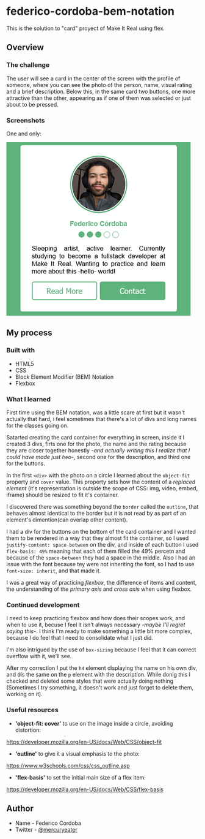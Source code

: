 # federico-cordoba-bem-notation

This is the solution to "card" proyect of Make It Real using flex.

## Overview

### The challenge

The user will see a card in the center of the screen with the profile 
of someone, where you can see the photo of the person, name, visual rating 
and a brief description.
Below this, in the same card two buttons, one more attractive than the other, 
appearing as if one of them was selected or just about to be pressed.

### Screenshots
One and only:  

![SS of the challenge "card"](https://raw.githubusercontent.com/mercuryeater/federico-cordoba-bem-notation/main/ss/ss.png)

## My process
### Built with
- HTML5
- CSS
- Block Element Modifier (BEM) Notation
- Flexbox 
### What I learned

First time using the BEM notation, was a little scare at first but it wasn't actually that hard, 
i feel sometimes that there's a lot of divs and long names for the classes going on.

Satarted creating the card container for everything in screen, inside it I created 3 divs, firts one for the photo, the name and the rating because they are closer together honestly *-and actually writing
this I realize that I could have made just two-*, second one for the description, and third one for the buttons.

In the first `<div>` with the photo on a circle I learned about the `object-fit` property and `cover`
value. This property sets how the content of a *replaced element* (it's representation is outside the scope of CSS: img, video, embed, iframe) should be resized to fit it's container.

I discovered there was something beyond the `border` called the `outline`, that behaves almost identical to the border but it is not read by as part of an element's dimention(can overlap other content).

I had a div for the buttons on the bottom of the card container and I wanted them to be rendered in a way that they almost fit the container, so I used `justify-content: space-between` on the div, and inside of each button I used `flex-basis: 49%` meaning that each of them filled the 49% percetn and 
because of the `space-between` they had a space in the middle. Also I had an issue with the font because tey were not inheriting the font, so I had to use `font-size: inherit`, and that made it.

I was a great way of practicing *flexbox*, the difference of items and content, the understanding of 
the *primary axis* and *cross axis* when using flexbox.

### Continued development

I need to keep practicing flexbox and how does their scopes work, and when to use it, becuse I feel it isn't always necessary *-maybe I'll regret saying this-*.
I think I'm ready to make something a little bit more complex, because I do feel that I need to consolidate what I just did.

I'm also intrigued by the use of `box-sizing` because I feel that it can correct overflow with it, we'll see.

After my correction I put the `h4` element displaying the name on his own div, and dis the same on the `p` element with the description. While donig this I checked and deleted some styles that were actually doing nothing (Sometimes I try something, it doesn't work and just forget to delete them, working on it). 

### Useful resources

- **'object-fit: cover'** to use on the image inside a circle, avoiding distortion: 

https://developer.mozilla.org/en-US/docs/Web/CSS/object-fit


- **'outline'** to give it a visual emphasis to the photo:

https://www.w3schools.com/css/css_outline.asp


- **'flex-basis'** to set the initial main size of a flex item:

https://developer.mozilla.org/en-US/docs/Web/CSS/flex-basis


## Author
- Name - Federico Cordoba 
- Twitter - [@mercuryeater](https://twitter.com/Mercuryeater/)



